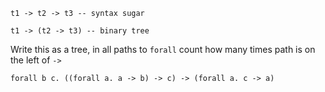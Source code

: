 

```
t1 -> t2 -> t3 -- syntax sugar

t1 -> (t2 -> t3) -- binary tree 
```

Write this as a tree, in all paths to `forall` count how many times path is on the left of `->`

```                                    
forall b c. ((forall a. a -> b) -> c) -> (forall a. c -> a)
```